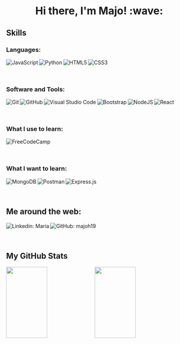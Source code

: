 <h1 align="center">Hi there, I'm Majo! :wave:</h1>

## Skills

### Languages:

&emsp;
<img alt="JavaScript" align="left" src="https://img.shields.io/badge/javascript-%23323330.svg?style=for-the-badge&logo=javascript&logoColor=%23F7DF1E" />
<img alt="Python" align="left" src="https://img.shields.io/badge/python-3670A0?style=for-the-badge&logo=python&logoColor=ffdd54" />
<img alt="HTML5" align="left" src="https://img.shields.io/badge/html5-%23E34F26.svg?style=for-the-badge&logo=html5&logoColor=white" />
<img alt="CSS3" align="left" src="https://img.shields.io/badge/css3-%231572B6.svg?style=for-the-badge&logo=css3&logoColor=white" />

&emsp;


### Software and Tools:

&emsp;
<img alt="Git" align="left" src="https://img.shields.io/badge/git-%23F05033.svg?style=for-the-badge&logo=git&logoColor=white" />
<img alt="GitHub" align="left" src="https://img.shields.io/badge/github-%23121011.svg?style=for-the-badge&logo=github&logoColor=white" />
<img alt="Visual Studio Code" align="left" src="https://img.shields.io/badge/Visual%20Studio%20Code-0078d7.svg?style=for-the-badge&logo=visual-studio-code&logoColor=white" />
<img alt="Bootstrap" align="left" src="https://img.shields.io/badge/bootstrap-%23563D7C.svg?style=for-the-badge&logo=bootstrap&logoColor=white" />
<img alt="NodeJS" align="left" src="https://img.shields.io/badge/node.js-6DA55F?style=for-the-badge&logo=node.js&logoColor=white" />
<img alt="React" align="left" src="https://img.shields.io/badge/react-%2320232a.svg?style=for-the-badge&logo=react&logoColor=%2361DAFB" />

&emsp;

### What I use to learn:

&emsp;
<img alt="FreeCodeCamp" align="left" src="https://img.shields.io/badge/Freecodecamp-%23123.svg?&style=for-the-badge&logo=freecodecamp&logoColor=green" />

&emsp;

### What I want to learn:

&emsp;
<img alt="MongoDB" align="left" src="https://img.shields.io/badge/MongoDB-%234ea94b.svg?style=for-the-badge&logo=mongodb&logoColor=white" />
<img alt="Postman" align="left" src="https://img.shields.io/badge/Postman-FF6C37?style=for-the-badge&logo=postman&logoColor=white" />
<img alt="Express.js" align="left" src="https://img.shields.io/badge/express.js-%23404d59.svg?style=for-the-badge&logo=express&logoColor=%2361DAFB" />

&emsp;

## Me around the web:

&emsp;
<a href="https://www.linkedin.com/in/mar%C3%ADa-jos%C3%A9-hern%C3%A1ndez-054740215/">
    <img alt="Linkedin: Maria" align="left" src="https://img.shields.io/badge/LinkedIn-0077B5?style=for-the-badge&logo=linkedin&logoColor=white" />
</a>
<a href="https://github.com/majoh19">
    <img alt="GitHub: majoh19" align="left" src="https://img.shields.io/badge/GitHub-100000?style=for-the-badge&logo=github&logoColor=white" />
</a>

&emsp;

## My GitHub Stats

&emsp;
<img  width="47%" align="left" height="192px" src="https://github-readme-stats.vercel.app/api?username=majoh19&show_icons=true&theme=radical" />
<img  width="47%" align="left" height="192px" src="https://github-readme-stats.vercel.app/api/top-langs/?username=majoh19&layout=compact&theme=radical" />

&emsp;



<!--
Source
https://github.com/durgeshsamariya/awesome-github-profile-readme-templates/edit/master/templates/0xabdulkhalid.md
Markdown Badges
https://ileriayo.github.io/markdown-badges/
-->
